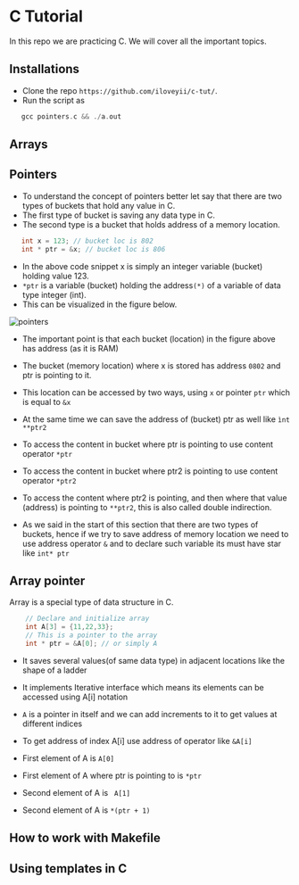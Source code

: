 C Tutorial
=====================================

In this repo we are practicing C. We will cover all the important topics.

## Installations
  * Clone the repo `https://github.com/iloveyii/c-tut/`.
  * Run the script as 
```c
   gcc pointers.c && ./a.out
``` 


## Arrays

## Pointers 
  * To understand the concept of pointers better let say that there are two types of buckets that hold any value in C.
  * The first type of bucket is saving any data type in C.
  * The second type is a bucket that holds address of a memory location.
 ```c
    int x = 123; // bucket loc is 802
    int * ptr = &x; // bucket loc is 806
```

  * In the above code snippet x is simply an integer variable (bucket) holding value 123.
  * `*ptr` is a variable (bucket) holding the address`(*)` of a variable of data type integer (int).
  * This can be visualized in the figure below.
  
  ![pointers](https://github.com/iloveyii/c-tut/blob/master/images/pointers-a-ptr.png)
  
  * The important point is that each bucket (location) in the figure above has address (as it is RAM)
  * The bucket (memory location) where x is stored has address `0802` and ptr is pointing to it.
  * This location can be accessed by two ways, using `x` or pointer `ptr` which is equal to `&x`
  * At the same time we can save the address of (bucket) ptr as well like `ìnt **ptr2`
  
  * To access the content in bucket where ptr is pointing to use content operator `*ptr`
  * To access the content in bucket where ptr2 is pointing to use content operator `*ptr2`
  * To access the content where ptr2 is pointing, and then where that value (address) is pointing to `**ptr2`, this is also called double indirection.
  * As we said in the start of this section that there are two types of buckets, hence if we try to save address of memory location we need to use address operator `&` and to declare such variable its must have star like `int* ptr`

## Array pointer
Array is a special type of data structure in C.
```c
    // Declare and initialize array
    int A[3] = {11,22,33};
    // This is a pointer to the array
    int * ptr = &A[0]; // or simply A
```
  * It saves several values(of same data type) in adjacent locations like the shape of a ladder
  * It implements Iterative interface which means its elements can be accessed using A[i] notation
  * `A` is a pointer in itself and we can add increments to it to get values at different indices
  * To get address of index A[i] use address of operator like `&A[i]`
  
  * First element of A is  `A[0]`
  * First element of A where ptr is pointing to is `*ptr`
  
  * Second element of A is ` A[1]`
  * Second element of A is ` *(ptr + 1) `


## How to work with Makefile


## Using templates in C
